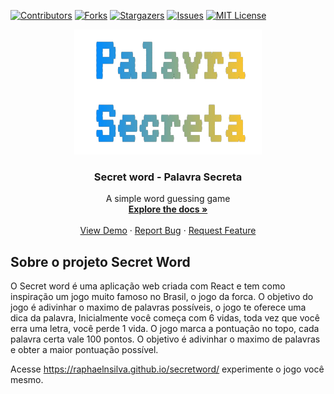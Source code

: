 [![Contributors][contributors-shield]][contributors-url]
[![Forks][forks-shield]][forks-url]
[![Stargazers][stars-shield]][stars-url]
[![Issues][issues-shield]][issues-url]
[![MIT License][license-shield]][license-url]

<div align="center">
  <a href="https://raphaelnsilva.github.io/secretword/">
    <img src="public/logo.png" alt="Logo" width="300" height="200">
  </a>

  <h3 align="center">Secret word - Palavra Secreta</h3>

  <p align="center">
    A simple word guessing game 
    <br />
    <a href="https://github.com/othneildrew/Best-README-Template"><strong>Explore the docs »</strong></a>
    <br />
    <br />
    <a href="https://github.com/othneildrew/Best-README-Template">View Demo</a>
    ·
    <a href="https://github.com/othneildrew/Best-README-Template/issues">Report Bug</a>
    ·
    <a href="https://github.com/othneildrew/Best-README-Template/issues">Request Feature</a>
  </p>
</div>

## Sobre o projeto Secret Word

O Secret word é uma aplicação web criada com React e tem como inspiração um jogo muito famoso no Brasil, o jogo da forca. O objetivo do jogo é adivinhar o maximo de palavras possíveis, o jogo te oferece uma dica da palavra, Inicialmente você começa com 6 vidas, toda vez que você erra uma letra, você perde 1 vida. O jogo marca a pontuação no topo, cada palavra certa vale 100 pontos. O objetivo é adivinhar o maximo de palavras e obter a maior pontuação possível.

Acesse https://raphaelnsilva.github.io/secretword/ experimente o jogo você mesmo.

[contributors-shield]: https://img.shields.io/github/contributors/raphaelnsilva/secretword.svg?style=for-the-badge
[contributors-url]: https://github.com/raphaelnsilva/secretword/graphs/contributors
[forks-shield]: https://img.shields.io/github/forks/raphaelnsilva/secretword.svg?style=for-the-badge
[forks-url]: https://github.com/raphaelnsilva/secretword/network/members
[stars-shield]: https://img.shields.io/github/stars/raphaelnsilva/secretword.svg?style=for-the-badge
[stars-url]: https://github.com/raphaelnsilva/secretword/stargazers
[issues-shield]: https://img.shields.io/github/issues/raphaelnsilva/secretword.svg?style=for-the-badge
[issues-url]: https://github.com/raphaelnsilva/secretword/issues
[license-shield]: https://img.shields.io/github/license/raphaelnsilva/secretword.svg?style=for-the-badge
[license-url]: https://github.com/raphaelnsilva/secretword/blob/master/LICENSE.txt
